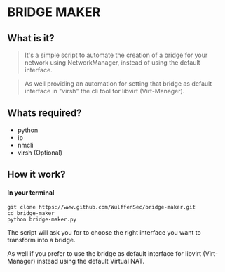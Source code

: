 # BRIDGE MAKER

## What is it?
> It's a simple script to automate the creation of a bridge for your network using NetworkManager, instead of using the default interface.

> As well providing an automation for setting that bridge as default interface in "virsh" the cli tool for libvirt (Virt-Manager).

## Whats required?

- python
- ip
- nmcli
- virsh (Optional)

## How it work?

#### In your terminal
```
git clone https://www.github.com/WulffenSec/bridge-maker.git
cd bridge-maker
python bridge-maker.py
```
The script will ask you for to choose the right interface you want to transform into a bridge. 

As well if you prefer to use the bridge as default interface for libvirt (Virt-Manager) instead using the default Virtual NAT.
